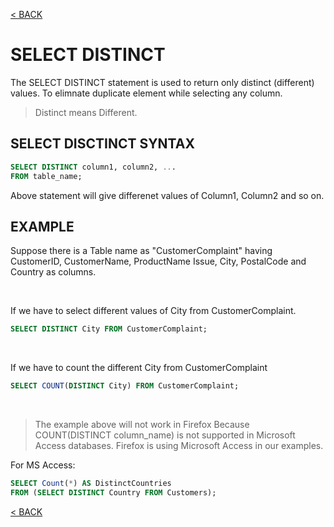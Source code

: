 [< BACK](README.md)
# SELECT DISTINCT
The SELECT DISTINCT statement is used to return only distinct (different) values. 
To elimnate duplicate element while selecting any column. 
> Distinct means Different. 

## SELECT DISCTINCT SYNTAX 
```sql
SELECT DISTINCT column1, column2, ...
FROM table_name;
```
Above statement will give differenet values of Column1, Column2 and so on.

## EXAMPLE
Suppose there is a Table name as "CustomerComplaint" having CustomerID, CustomerName, ProductName
Issue, City, PostalCode and Country as columns.

<br />

If we have to select different values of City from CustomerComplaint.
```sql
SELECT DISTINCT City FROM CustomerComplaint;
```
<br />

If we have to count the different City from CustomerComplaint
```sql
SELECT COUNT(DISTINCT City) FROM CustomerComplaint;
```
<br />

> The example above will not work in Firefox Because COUNT(DISTINCT column_name) is not supported in Microsoft Access databases. Firefox is using Microsoft Access in our examples.

For MS Access: 
```sql
SELECT Count(*) AS DistinctCountries
FROM (SELECT DISTINCT Country FROM Customers);
```
[< BACK](README.md)
